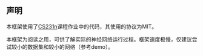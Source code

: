 ## 声明

本框架使用了[CS231n](http://cs231n.stanford.edu/)课程作业中的代码，其使用的协议为MIT。

本框架为阅读之用，可供了解实际的神经网络运行过程。框架速度极慢，仅建议尝试较小的数据集和较小的网络（参考demo）。